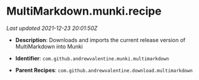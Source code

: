 # MultiMarkdown.munki.recipe

_Last updated 2021-12-23 20:01:50Z_

- **Description**: Downloads and imports the current release version of MultiMarkdown into Munki

- **Identifier**: `com.github.andrewvalentine.munki.multimarkdown`

- **Parent Recipes**: `com.github.andrewvalentine.download.multimarkdown`
